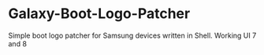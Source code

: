 # Galaxy-Boot-Logo-Patcher
Simple boot logo patcher for Samsung devices written in Shell. Working UI 7 and 8
